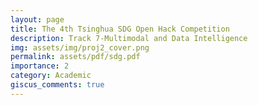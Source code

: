 ```yaml
---
layout: page
title: The 4th Tsinghua SDG Open Hack Competition
description: Track 7-Multimodal and Data Intelligence
img: assets/img/proj2_cover.png
permalink: assets/pdf/sdg.pdf
importance: 2
category: Academic
giscus_comments: true
---
```

